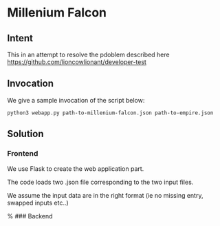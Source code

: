 # Millenium Falcon

## Intent

This in an attempt to resolve the pdoblem described here 
https://github.com/lioncowlionant/developer-test

## Invocation 

We give a sample invocation of the script below:
```
python3 webapp.py path-to-millenium-falcon.json path-to-empire.json
```

## Solution

### Frontend

We use Flask to create the web application part.

The code loads two .json file corresponding to the two input files.

We assume the input data are in the right format (ie no missing entry, swapped inputs etc..)

% ### Backend
